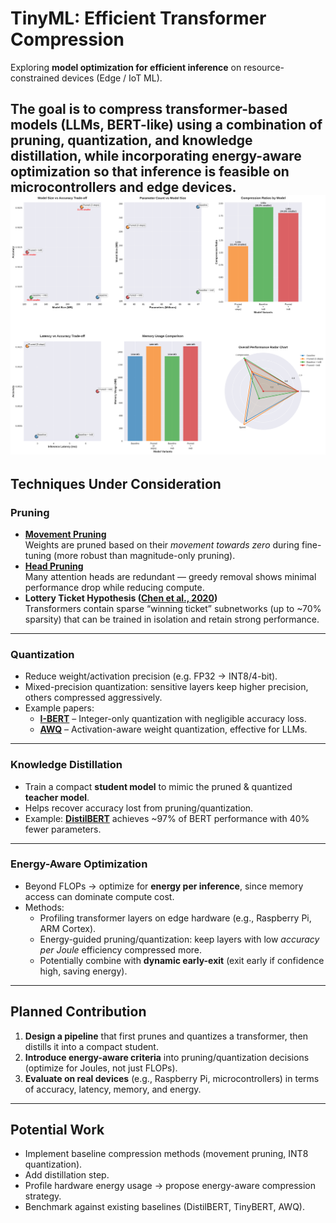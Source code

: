 # TinyML: Efficient Transformer Compression  

Exploring **model optimization for efficient inference** on resource-constrained devices (Edge / IoT ML).  

The goal is to **compress transformer-based models (LLMs, BERT-like)** using a combination of **pruning, quantization, and knowledge distillation**, while incorporating **energy-aware optimization** so that inference is feasible on microcontrollers and edge devices.  
![Visualization](distilBERT/phase-4/compression_dashboard.png)
---

## Techniques Under Consideration  

### **Pruning**  
- **[Movement Pruning](https://arxiv.org/pdf/2005.07683)**  
  Weights are pruned based on their *movement towards zero* during fine-tuning (more robust than magnitude-only pruning).  
- **[Head Pruning](https://arxiv.org/pdf/1905.10650)**  
  Many attention heads are redundant — greedy removal shows minimal performance drop while reducing compute.  
- **Lottery Ticket Hypothesis ([Chen et al., 2020](https://arxiv.org/pdf/2007.12223))**  
  Transformers contain sparse “winning ticket” subnetworks (up to ~70% sparsity) that can be trained in isolation and retain strong performance.  

---

### **Quantization**  
- Reduce weight/activation precision (e.g. FP32 → INT8/4-bit).  
- Mixed-precision quantization: sensitive layers keep higher precision, others compressed aggressively.  
- Example papers:  
  - **[I-BERT](https://arxiv.org/abs/2101.01321)** – Integer-only quantization with negligible accuracy loss.  
  - **[AWQ](https://arxiv.org/abs/2306.00978)** – Activation-aware weight quantization, effective for LLMs.  

---

### **Knowledge Distillation**  
- Train a compact **student model** to mimic the pruned & quantized **teacher model**.  
- Helps recover accuracy lost from pruning/quantization.  
- Example: **[DistilBERT](https://arxiv.org/abs/1910.01108)** achieves ~97% of BERT performance with 40% fewer parameters.  

---

### **Energy-Aware Optimization**  
- Beyond FLOPs → optimize for **energy per inference**, since memory access can dominate compute cost.  
- Methods:  
  - Profiling transformer layers on edge hardware (e.g., Raspberry Pi, ARM Cortex).  
  - Energy-guided pruning/quantization: keep layers with low *accuracy per Joule* efficiency compressed more.  
  - Potentially combine with **dynamic early-exit** (exit early if confidence high, saving energy).  

---

## Planned Contribution  
1. **Design a pipeline** that first prunes and quantizes a transformer, then distills it into a compact student.  
2. **Introduce energy-aware criteria** into pruning/quantization decisions (optimize for Joules, not just FLOPs).  
3. **Evaluate on real devices** (e.g., Raspberry Pi, microcontrollers) in terms of accuracy, latency, memory, and energy.  

---

## Potential Work  
- Implement baseline compression methods (movement pruning, INT8 quantization).  
- Add distillation step.  
- Profile hardware energy usage → propose energy-aware compression strategy.  
- Benchmark against existing baselines (DistilBERT, TinyBERT, AWQ).  
